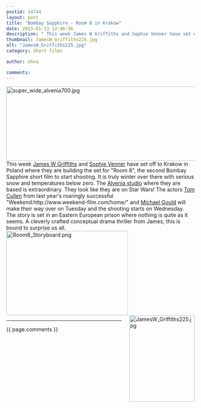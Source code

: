 ```yaml
---
postid: 14744
layout: post
title: "Bombay Sapphire - Room 8 in Krakow"
date: 2013-01-13 12:46:56
description: " This week James W Griffiths and Sophie Venner have set off to Krakow in Poland where they are building the set for &#8220;Room 8&#8221;, the second Bombay Sapphire short film to start shooting. It is truly winter over there&#8230;"
thumbnail: JamesW_Griffiths225.jpg
alt: "JamesW_Griffiths225.jpg"
category: Short films

author: ohna

comments:
---
```


<p><img alt="super_wide_alvenia700.jpg" src="{{ site.baseurl }}/i/super_wide_alvenia700.jpg" width="700" height="198" class="mt-image-none" style="" />
This week <a href="http://www.jwgriffiths.com/">James W Griffiths</a> and <a href="http://www.vennerfilm.com/">Sophie Venner</a> have set off to Krakow in Poland where they are building the set for "Room 8", the second Bombay Sapphire short film to start shooting. It is truly winter over there with serious snow and temperatures below zero. The <a href="http://www.alvernia.com/">Alvenia studio</a> where they are based is extraordinary. They look like they are on Star Wars! The actors <a href="http://www.guardian.co.uk/culture/2011/oct/13/first-sight-tom-cullen">Tom Cullen</a> from last year's roaringly successful "Weekend:http://www.weekend-film.com/home/" and <a href="http://www.curtisbrown.co.uk/michael-gould/">Michael Gould</a> will make their way over on Tuesday and the shooting starts on Wednesday.  The story is set in an Eastern European prison where nothing is quite as it seems. A cleverly crafted conceptual drama thriller from James, this is bound to surprise us all. <br />
<a href="{{ site.baseurl }}/assets_c/2013/01/Room8_Storyboard-489.html" onclick="window.open('{{ site.baseurl }}/assets_c/2013/01/Room8_Storyboard-489.html','popup','width=1028,height=714,scrollbars=no,resizable=no,toolbar=no,directories=no,location=no,menubar=no,status=no,left=0,top=0'); return false"><img src="{{ site.baseurl }}/assets_c/2013/01/Room8_Storyboard-thumb-325x225-489.png" width="325" height="225" alt="Room8_Storyboard.png" class="mt-image-none" style="" /></a></a><a href="{{ site.baseurl }}/assets_c/2013/01/JamesW_Griffiths225-492.html" onclick="window.open('{{ site.baseurl }}/assets_c/2013/01/JamesW_Griffiths225-492.html','popup','width=225,height=297,scrollbars=no,resizable=no,toolbar=no,directories=no,location=no,menubar=no,status=no,left=0,top=0'); return false"><img src="{{ site.baseurl }}/assets_c/2013/01/JamesW_Griffiths225-thumb-175x231-492.jpg" width="175" height="231" alt="JamesW_Griffiths225.jpg" class="mt-image-right" style="float: right; margin: 0 0 20px 20px;" /></a></p>

<hr>

{{ page.comments }}



